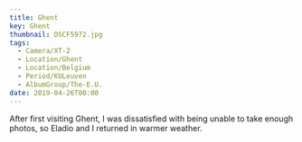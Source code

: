 ```yaml
---
title: Ghent
key: Ghent
thumbnail: DSCF5972.jpg
tags:
  - Camera/XT-2
  - Location/Ghent
  - Location/Belgium
  - Period/KULeuven
  - AlbumGroup/The-E.U.
date: 2019-04-26T00:00
---
```

After first visiting Ghent, I was dissatisfied with being unable to take enough photos, so Eladio and I returned in warmer weather.
